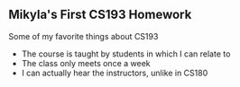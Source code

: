 ## Mikyla's First CS193 Homework

Some of my favorite things about CS193
- The course is taught by students in which I can relate to 
- The class only meets once a week
- I can actually hear the instructors, unlike in CS180
